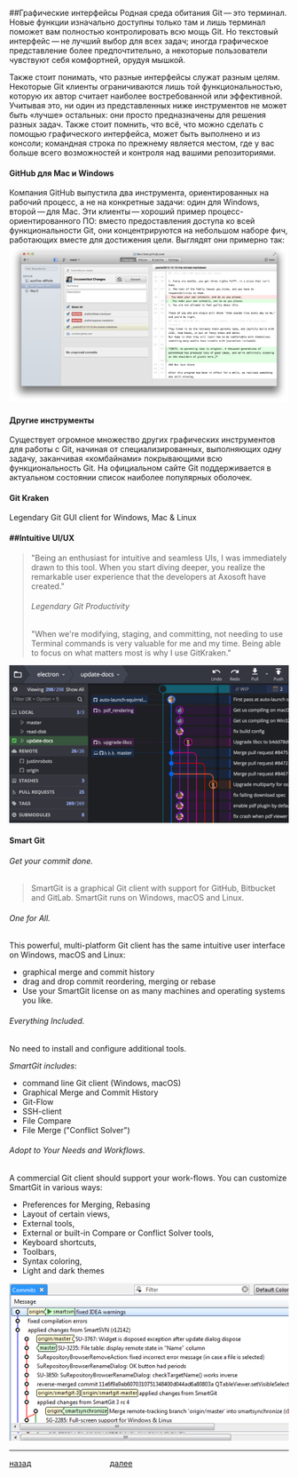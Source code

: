 ##Графические интерфейсы
Родная среда обитания Git — это терминал. Новые функции изначально доступны только там и лишь терминал поможет вам полностью контролировать всю мощь Git. Но текстовый интерфейс — не лучший выбор для всех задач; иногда графическое представление более предпочтительно, а некоторые пользователи чувствуют себя комфортней, орудуя мышкой.

Также стоит понимать, что разные интерфейсы служат разным целям. Некоторые Git клиенты ограничиваются лишь той функциональностью, которую их автор считает наиболее востребованной или эффективной. Учитывая это, ни один из представленных ниже инструментов не может быть «лучше» остальных: они просто предназначены для решения разных задач. Также стоит помнить, что всё, что можно сделать с помощью графического интерфейса, может быть выполнено и из консоли; командная строка по прежнему является местом, где у вас больше всего возможностей и контроля над вашими репозиториями.
####  GitHub для Mac и Windows
Компания GitHub выпустила два инструмента, ориентированных на рабочий процесс, а не на конкретные задачи: один для Windows, второй — для Mac. Эти клиенты — хороший пример процесс-ориентированного ПО: вместо предоставления доступа ко всей функциональности Git, они концентрируются на небольшом наборе фич, работающих вместе для достижения цели. Выглядят они примерно так:
![](img/github_mac.png)
####  Другие инструменты
Существует огромное множество других графических инструментов для работы с Git, начиная от специализированных, выполняющих одну задачу, заканчивая «комбайнами» покрывающими всю функциональность Git. На официальном сайте Git поддерживается в актуальном состоянии список наиболее популярных оболочек.

####   Git Kraken

Legendary Git GUI client for Windows, Mac & Linux
####  ##Intuitive UI/UX

> "Being an enthusiast for intuitive and seamless UIs, I was immediately drawn to this tool. When you start diving deeper, you realize the remarkable user experience that the developers at Axosoft have created."
> ###### Legendary Git Productivity
> "When we're modifying, staging, and committing, not needing to use Terminal commands is very valuable for me and my time. Being able to focus on what matters most is why I use GitKraken."

![](img/git-kraken@2x.png)

####  Smart Git

###### Get your commit done.

> SmartGit is a graphical Git client with support for GitHub, Bitbucket and GitLab. SmartGit runs on Windows, macOS and Linux.

###### One for All.
This powerful, multi-platform Git client has the same intuitive user interface on Windows, macOS and Linux:

- graphical merge and commit history
- drag and drop commit reordering, merging or rebase
- Use your SmartGit license on as many machines and operating systems you like.

###### Everything Included.
No need to install and configure additional tools.

_SmartGit includes_:

- command line Git client (Windows, macOS)
- Graphical Merge and Commit History
- Git-Flow
- SSH-client
- File Compare
- File Merge ("Conflict Solver")

###### Adopt to Your Needs and Workflows.
A commercial Git client should support your work-flows. You can customize SmartGit in various ways:

- Preferences for Merging, Rebasing
- Layout of certain views,
- External tools,
- External or built-in Compare or Conflict Solver tools,
- Keyboard shortcuts,
- Toolbars,
- Syntax coloring,
- Light and dark themes

![](img/smartgit@2x.png)

---

[назад](./team.md "Вернуться назад")                                    [далее](./cli.md "Следующая страница")

